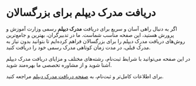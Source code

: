 # دریافت مدرک دیپلم برای بزرگسالان

اگر به دنبال راهی آسان و سریع برای دریافت **مدرک دیپلم** رسمی وزارت آموزش و پرورش هستید، این صفحه مناسب شماست. ما در تدبیرگران، بهترین و جامع‌ترین روش‌های دریافت مدرک دیپلم را برای بزرگسالان فراهم کرده‌ایم تا بتوانید بدون نیاز به مدرک قبلی، در مدت زمان کوتاهی مدرک رسمی خود را دریافت کنید.

در این صفحه می‌توانید با شرایط ثبت‌نام، رشته‌های مختلف و مزایای دریافت مدرک دیپلم آشنا شوید و از مشاوره تخصصی ما بهره‌مند شوید.

برای اطلاعات کامل‌تر و ثبت‌نام، به [صفحه دریافت مدرک دیپلم](https://tadbirgaran.co/%D8%AF%DB%8C%D9%BE%D9%84%D9%85/) مراجعه کنید.
